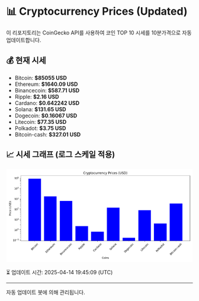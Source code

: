 
# 📊 Cryptocurrency Prices (Updated)

이 리포지토리는 CoinGecko API를 사용하여 코인 TOP 10 시세를 10분가격으로 자동 업데이트합니다.

## 💰 현재 시세
- Bitcoin: **$85055 USD**
- Ethereum: **$1640.09 USD**
- Binancecoin: **$587.71 USD**
- Ripple: **$2.16 USD**
- Cardano: **$0.642242 USD**
- Solana: **$131.65 USD**
- Dogecoin: **$0.16067 USD**
- Litecoin: **$77.35 USD**
- Polkadot: **$3.75 USD**
- Bitcoin-cash: **$327.01 USD**

## 📈 시세 그래프 (로그 스케일 적용)
![Crypto Prices](crypto_prices.png)

⏳ 업데이트 시간: 2025-04-14 19:45:09 (UTC)

---
자동 업데이트 봇에 의해 관리됩니다.
